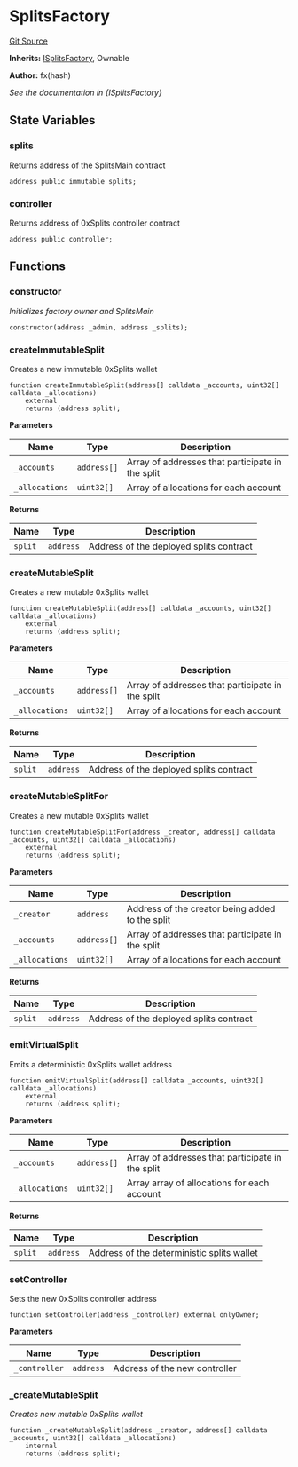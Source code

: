 # SplitsFactory
[Git Source](https://github.com/fxhash/fxhash-evm-contracts/blob/7502dc47d919e0bb1248e7f953c914adde69d025/src/splits/SplitsFactory.sol)

**Inherits:**
[ISplitsFactory](/src/interfaces/ISplitsFactory.sol/interface.ISplitsFactory.md), Ownable

**Author:**
fx(hash)

*See the documentation in {ISplitsFactory}*


## State Variables
### splits
Returns address of the SplitsMain contract


```solidity
address public immutable splits;
```


### controller
Returns address of 0xSplits controller contract


```solidity
address public controller;
```


## Functions
### constructor

*Initializes factory owner and SplitsMain*


```solidity
constructor(address _admin, address _splits);
```

### createImmutableSplit

Creates a new immutable 0xSplits wallet


```solidity
function createImmutableSplit(address[] calldata _accounts, uint32[] calldata _allocations)
    external
    returns (address split);
```
**Parameters**

|Name|Type|Description|
|----|----|-----------|
|`_accounts`|`address[]`|Array of addresses that participate in the split|
|`_allocations`|`uint32[]`|Array of allocations for each account|

**Returns**

|Name|Type|Description|
|----|----|-----------|
|`split`|`address`|Address of the deployed splits contract|


### createMutableSplit

Creates a new mutable 0xSplits wallet


```solidity
function createMutableSplit(address[] calldata _accounts, uint32[] calldata _allocations)
    external
    returns (address split);
```
**Parameters**

|Name|Type|Description|
|----|----|-----------|
|`_accounts`|`address[]`|Array of addresses that participate in the split|
|`_allocations`|`uint32[]`|Array of allocations for each account|

**Returns**

|Name|Type|Description|
|----|----|-----------|
|`split`|`address`|Address of the deployed splits contract|


### createMutableSplitFor

Creates a new mutable 0xSplits wallet


```solidity
function createMutableSplitFor(address _creator, address[] calldata _accounts, uint32[] calldata _allocations)
    external
    returns (address split);
```
**Parameters**

|Name|Type|Description|
|----|----|-----------|
|`_creator`|`address`|Address of the creator being added to the split|
|`_accounts`|`address[]`|Array of addresses that participate in the split|
|`_allocations`|`uint32[]`|Array of allocations for each account|

**Returns**

|Name|Type|Description|
|----|----|-----------|
|`split`|`address`|Address of the deployed splits contract|


### emitVirtualSplit

Emits a deterministic 0xSplits wallet address


```solidity
function emitVirtualSplit(address[] calldata _accounts, uint32[] calldata _allocations)
    external
    returns (address split);
```
**Parameters**

|Name|Type|Description|
|----|----|-----------|
|`_accounts`|`address[]`|Array of addresses that participate in the split|
|`_allocations`|`uint32[]`|Array array of allocations for each account|

**Returns**

|Name|Type|Description|
|----|----|-----------|
|`split`|`address`|Address of the deterministic splits wallet|


### setController

Sets the new 0xSplits controller address


```solidity
function setController(address _controller) external onlyOwner;
```
**Parameters**

|Name|Type|Description|
|----|----|-----------|
|`_controller`|`address`|Address of the new controller|


### _createMutableSplit

*Creates new mutable 0xSplits wallet*


```solidity
function _createMutableSplit(address _creator, address[] calldata _accounts, uint32[] calldata _allocations)
    internal
    returns (address split);
```

